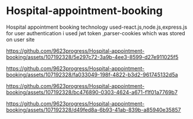 # Hospital-appointment-booking
Hospital appointment booking
technology used-react.js,node.js,express.js
for user authentication i used jwt token ,parser-cookies which was stored on user site



https://github.com/9623progress/Hospital-appointment-booking/assets/107192328/5e297c72-3a9b-4ee3-8599-d27e911025f5



https://github.com/9623progress/Hospital-appointment-booking/assets/107192328/fa033049-198f-4822-b3d2-961745132d5a



https://github.com/9623progress/Hospital-appointment-booking/assets/107192328/bc476890-0303-4624-a671-f1f01a7769b7



https://github.com/9623progress/Hospital-appointment-booking/assets/107192328/d49fed8a-6b93-41ab-839b-a85940e35857

